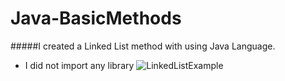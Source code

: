 # Java-BasicMethods

#####I created a Linked List method with using Java Language.
- I did not import any library
![LinkedListExample](https://drive.google.com/uc?export=view&id=1T3sbuVrA9vFqYZSBBWn0sTkxxNtl0Nop)
